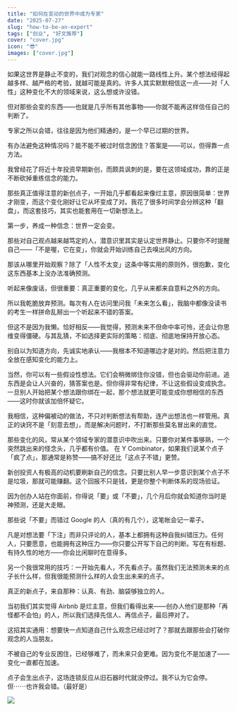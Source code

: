 ```yaml
---
title: "如何在变动的世界中成为专家"
date: "2025-07-27"
slug: "how-to-be-an-expert"
tags: ["创业", "好文推荐"]
cover: "cover.jpg"
icon: "😎"
images: ["cover.jpg"]
---
```

如果这世界是静止不变的，我们对观念的信心就能一路线性上升。某个想法经得起越多样、越严格的考验，就越可能是真的。许多人其实默默相信这一点——对「人性」这种变化不大的领域来说，这么想或许没错。



但对那些会变的东西——也就是几乎所有其他事物——你就不能再这样信任自己的判断了。



专家之所以会错，往往是因为他们精通的，是一个早已过期的世界。



有办法避免这种情况吗？能不能不被过时信念困住？答案是——可以，但得靠一点方法。



我曾经花了将近十年投资早期新创，而颇具讽刺的是，要在这领域成功，靠的正是不断砍掉重练信念的能力。



那些真正值得注意的新创点子，一开始几乎都看起来像烂主意，原因很简单：世界才刚变，而这个变化刚好让它从坏变成了对。我花了很多时间学会分辨这种「翻盘」，而这套技巧，其实也能套用在一切新想法上。



第一步，养成一种信念：世界一定会变。



那些对自己观点越来越笃定的人，潜意识里其实是认定世界静止。只要你不时提醒自己——「不是喔，它在变」，你就会开始训练自己去嗅出风的方向。



那该从哪里开始观察？除了「人性不太变」这条中等实用的原则外，很抱歉，变化这东西基本上没办法准确预测。



听起来像废话，但很重要：真正重要的变化，几乎从来都来自意料之外的方向。



所以我乾脆放弃预测。每次有人在访问里问我「未来怎么看」，我脑中都像没读书的考生一样拼命乱掰出一个听起来不错的答案。



但这不是因为我懒。恰好相反——我觉得，预测未来不但命中率可怜，还会让你思维变得僵硬。与其乱猜，不如选择更实际的策略：彻底、彻底地保持开放心态。



别自以为知道方向，先诚实地承认——我根本不知道哪边才是对的。然后把注意力全放在感知变化的能力上。



当然，你可以有一些假设性想法。它们会稍微绑住你没错，但也会驱动你前进。追东西是会让人兴奋的，猜答案也是。但你得非常有纪律，不让这些假设变成执念。
一旦别人开始把某个想法跟你绑在一起，那个想法就更可能变成你想相信的东西——这时你就该加倍怀疑它。



我相信，这种偏被动的做法，不只对判断想法有帮助，连产出想法也一样管用。真正的诀窍不是「刻意去想」，而是解决问题时，不打断那些莫名冒出来的直觉。



那些变化的风，常从某个领域专家的潜意识中吹出来。只要你对某件事够熟，一个突然跳出来的怪念头，几乎都有价值。
在 Y Combinator，如果我们说某个点子「疯了点」，那通常是称赞——搞不好还比「这点子不错」更赞。



新创投资人有极高的动机要刷新自己的信念。只要比别人早一步意识到某个点子不是垃圾，那就可能赚翻。这个回报不只是钱，更是你整个判断体系的现场验证。



因为创办人站在你面前，你得说「要」或「不要」，几个月后你就会知道你当时是神预测，还是大走眼。



那些说「不要」而错过 Google 的人（真的有几个），这笔帐会记一辈子。



凡是对想法要「下注」而非只评论的人，基本上都拥有这种自我纠错压力。任何人，只要愿意，也能拥有这种压力——你只要公开写下自己的判断。写在有标题、有持久性的地方——你会比闲聊时在意得多。



另一个我很常用的技巧：一开始先看人，不先看点子。虽然我们无法预测未来的点子长什么样，但我很能预测什么样的人会生出未来的点子。



真正的新点子，来自那种：认真、有劲、脑袋够独立的人。



当初我们其实觉得 Airbnb 是烂主意，但我们看得出来——创办人他们是那种「再怪都不会怕」的人，所以我们选择先信人、再信点子，最后押对了。



这招其实通用：想要快一点知道自己什么观念已经过时了？那就去跟那些会打破你观念的人当朋友。



不被自己的专业反困住，已经够难了，而未来只会更难。因为变化不是加速了——变化一直都在加速。



点子会生出点子，这场连锁反应从旧石器时代就没停过。我不认为它会停。
但⋯⋯也许我会错。（最好是）




![](https://prod-files-secure.s3.us-west-2.amazonaws.com/112d0858-5090-4d34-a606-b75eb8d65fd2/46476355-9cf3-4e99-9b7a-3531bc426380/1000202064.png?X-Amz-Algorithm=AWS4-HMAC-SHA256&X-Amz-Content-Sha256=UNSIGNED-PAYLOAD&X-Amz-Credential=ASIAZI2LB466YSD2WFW2%2F20251005%2Fus-west-2%2Fs3%2Faws4_request&X-Amz-Date=20251005T010452Z&X-Amz-Expires=3600&X-Amz-Security-Token=IQoJb3JpZ2luX2VjEND%2F%2F%2F%2F%2F%2F%2F%2F%2F%2FwEaCXVzLXdlc3QtMiJHMEUCIAKz%2FICkJLr9YTzfEP4CU1xKcswThFeSYkfJQC1Y6h7rAiEAlbsEsh6r6OUdi51aN2uKvUH9w6PW7G%2FJmvvgetpoOHIq%2FwMIaRAAGgw2Mzc0MjMxODM4MDUiDCj8v3SGJgB8dPLFeCrcA5BQIXQ%2FGLif2hfLdmHTyLVThIZhZweBuITiXDTB6dkRgdfuAo8e53uPNUSvEzcGGPy%2BA7%2BYukhZKx12kCZoqQuSw9q4sA3pQhiaEMG63FqxfDOKq11pa5t3iq3GfEhwGQffGDlh9myfJ%2FT1AJOWN3eP8sCULoNGcJM8qdmXFNt0sN0QSelTw1IvCdV3Ou9CgNPQF%2BSOQJfxqRl1mH%2FzlWHU%2FZQFbMAGfaBVxXNwnJSh%2BpNxvpGZbx0Ot%2FjGtkKMnKxmCwXFyEDxwkm8MqBbX3qkF3mRgn%2BPOJpt7mGVMjzzX%2FMe%2BY2OSDAGs7m0uLsU9UKwYnKIrhHDXAhTXtfGtK6mNOXb%2FEC31tNXHHhIlroyE1AUEP4aPouasuOuD34MA0Qgv28yXiy8vuvWvCjjI4hAe5k3Hgc07eJeM7PbNvap2FVT0%2FJyfYSSKNIY3aJwZRFIbc%2FW270TBqTlb3OUyeGSIisMoZ4lEXUtrRKyGTW9Vyy0Edlrhpz1g6iU2e1AquCJFCpWfG4CWJbLavUbNMFNISdWCOY87gW2AkZ6Gd0lRJu%2BQbVtsuY0rJjMIMAcg4foXZ2rkD4UXJFFsc5yyrA3QFJ%2FRR7ULMiWGpiBaocnuu8YxbgyxJXIvXV3MO7ghscGOqUBAtlVw9bVmn2eoVsimaEYxGWVT4xzJKjVXv%2BMFA3VZhb0cEt3WmsiWNb%2BMLpXf9tMWxr%2BPPUZxTKBZ2Py12RYLfZW9UTbaDxI3aN2siHuznocC%2Fy931J7EIUv2%2BqCnRELrsEfSuWvLq4K6Gz0mCucDW%2FQ0G19qGNgq1DvTOLjbvMWqrgwElh0MWdLBt%2B14RgUSPye5NNcnc2OKDI5mdh%2Fo4mWFahw&X-Amz-Signature=51c4f86ae21b08ad3be478c4b367ae58d944fa67ee3719f510e4fd89fb8370f5&X-Amz-SignedHeaders=host&x-amz-checksum-mode=ENABLED&x-id=GetObject)

